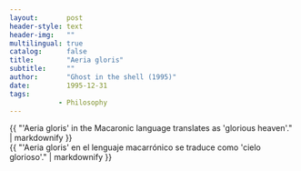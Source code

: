 ```yaml
---
layout:       post
header-style: text
header-img:   ""
multilingual: true
catalog:      false
title:        "Aeria gloris"
subtitle:     ""
author:       "Ghost in the shell (1995)"
date:         1995-12-31 
tags:
            - Philosophy
---
```


<div class="en post-container">
    {{ "'Aeria gloris' in the Macaronic language translates as 'glorious heaven'." | markdownify }}
</div>

<div class="es post-container">
    {{ "'Aeria gloris' en el lenguaje macarrónico se traduce como 'cielo glorioso'." | markdownify }}
</div>
